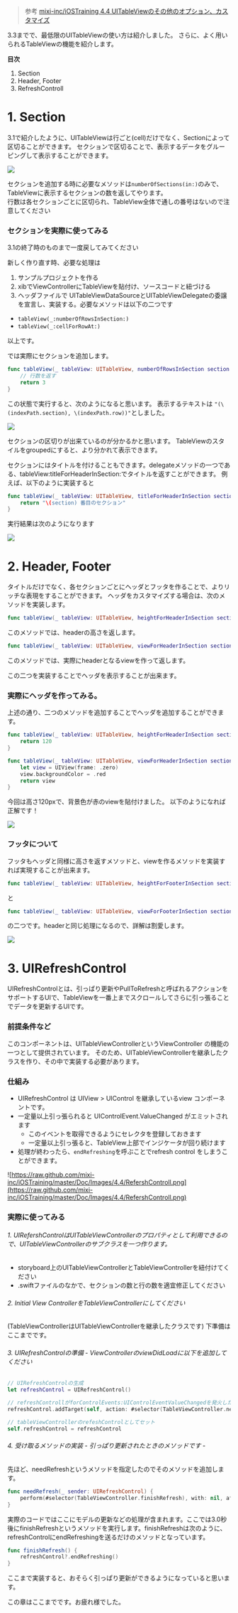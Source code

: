 > 参考  [mixi-inc/iOSTraining 4.4 UITableViewのその他のオプション、カスタマイズ](https://github.com/mixi-inc/iOSTraining/wiki/4.4-UITableView%E3%81%AE%E3%81%9D%E3%81%AE%E4%BB%96%E3%81%AE%E3%82%AA%E3%83%97%E3%82%B7%E3%83%A7%E3%83%B3%E3%80%81%E3%82%AB%E3%82%B9%E3%82%BF%E3%83%9E%E3%82%A4%E3%82%BA)

3.3までで、最低限のUITableViewの使い方は紹介しました。
さらに、よく用いられるTableViewの機能を紹介します。

**目次**

1. Section
2. Header, Footer
3. RefreshControll

# 1. Section

3.1で紹介したように、UITableViewは行ごと(cell)だけでなく、Sectionによって区切ることができます。
セクションで区切ることで、表示するデータをグルーピングして表示することができます。

![](./images/3_4/image1.png)

セクションを追加する時に必要なメソッドは`numberOfSections(in:)`のみで、TableViewに表示するセクションの数を返してやります。  
行数は各セクションごとに区切られ、TableView全体で通しの番号はないので注意してください

### セクションを実際に使ってみる

3.1の終了時のものまで一度戻してみてください

新しく作り直す時、必要な処理は

1. サンプルプロジェクトを作る
2. xibでViewControllerにTableViewを貼付け、ソースコードと紐づける
3. ヘッダファイルで UITableViewDataSourceとUITableViewDelegateの委譲を宣言し、実装する。必要なメソッドは以下の二つです
  - `tableView(_:numberOfRowsInSection:)`
  - `tableView(_:cellForRowAt:)`

以上です。

では実際にセクションを追加します。

```swift
func tableView(_ tableView: UITableView, numberOfRowsInSection section: Int) -> Int {
    // 行数を返す
    return 3
}
```

この状態で実行すると、次のようになると思います。
表示するテキストは `"(\(indexPath.section), \(indexPath.row))"`としました。


![](./images/3_4/image2.png)


セクションの区切りが出来ているのが分かるかと思います。
TableViewのスタイルをgroupedにすると、より分かれて表示できます。

セクションにはタイトルを付けることもできます。delegateメソッドの一つである、tableView:titleForHeaderInSection:でタイトルを返すことができます。
例えば、以下のように実装すると

```swift
func tableView(_ tableView: UITableView, titleForHeaderInSection section: Int) -> String? {
    return "\(section) 番目のセクション"
}
```

実行結果は次のようになります

![](./images/3_4/image3.png)



# 2. Header, Footer

タイトルだけでなく、各セクションごとにヘッダとフッタを作ることで、よりリッチな表現をすることができます。
ヘッダをカスタマイズする場合は、次のメソッドを実装します。

```swift
func tableView(_ tableView: UITableView, heightForHeaderInSection section: Int) -> CGFloat
```
このメソッドでは、headerの高さを返します。

```swift
func tableView(_ tableView: UITableView, viewForHeaderInSection section: Int) -> UIView?
```
このメソッドでは、実際にheaderとなるviewを作って返します。

この二つを実装することでヘッダを表示することが出来ます。

### 実際にヘッダを作ってみる。

上述の通り、二つのメソッドを追加することでヘッダを追加することができます。

```swift
func tableView(_ tableView: UITableView, heightForHeaderInSection section: Int) -> CGFloat {
    return 120
}

func tableView(_ tableView: UITableView, viewForHeaderInSection section: Int) -> UIView? {
    let view = UIView(frame: .zero)
    view.backgroundColor = .red
    return view
}
```
今回は高さ120pxで、背景色が赤のviewを貼付けました。
以下のようになれば正解です！

![](./images/3_4/image4.png)


### フッタについて

フッタもヘッダと同様に高さを返すメソッドと、viewを作るメソッドを実装すれば実現することが出来ます。

```swift
func tableView(_ tableView: UITableView, heightForFooterInSection section: Int) -> CGFloat
```

と

```swift
func tableView(_ tableView: UITableView, viewForFooterInSection section: Int) -> UIView?
```

の二つです。headerと同じ処理になるので、詳解は割愛します。

![](./images/3_4/image5.png)

# 3. UIRefreshControl

UIRefreshControlとは、引っぱり更新やPullToRefreshと呼ばれるアクションをサポートするUIで、TableViewを一番上までスクロールしてさらに引っ張ることでデータを更新するUIです。

### 前提条件など

このコンポーネントは、UITableViewControllerというViewController の機能の一つとして提供されています。
そのため、UITableViewControllerを継承したクラスを作り、その中で実装する必要があります。

### 仕組み

- UIRefreshControl は UIView > UIControl を継承しているview コンポーネントです。
- 一定量以上引っ張られると UIControlEvent.ValueChanged がエミットされます
  - このイベントを取得できるようにセレクタを登録しておきます
  - 一定量以上引っ張ると、TableView上部でインジケータが回り続けます
- 処理が終わったら、`endRefreshing`を呼ぶことでrefresh control をしまうことができます。

![https://raw.github.com/mixi-inc/iOSTraining/master/Doc/Images/4.4/RefershControll.png](https://raw.github.com/mixi-inc/iOSTraining/master/Doc/Images/4.4/RefershControll.png)


### 実際に使ってみる

###### 1. UIRefershControlはUITableViewControllerのプロパティとして利用できるので、UITableViewControllerのサブクラスを一つ作ります。
  - storyboard上のUITableViewControllerとTableViewControllerを紐付けてください
  - .swiftファイルのなかで、セクションの数と行の数を適宜修正してください

###### 2. Initial View ControllerをTableViewControllerにしてください

(TableViewControllerはUITableViewControllerを継承したクラスです)
下準備はここまでです。

###### 3. UIRefreshControlの準備 - ViewControllerのviewDidLoadに以下を追加してください

```swift
// UIRefreshControlの生成
let refreshControl = UIRefreshControl()

// refreshControllがforControlEvents:UIControlEventValueChangedを発火した時に受け取るメソッドをneedRefreshにする
refreshControl.addTarget(self, action: #selector(TableViewController.needRefresh(_:)), for: .valueChanged)

// tableViewControllerのrefeshControlとしてセット
self.refreshControl = refreshControl
```

###### 4. 受け取るメソッドの実装 - 引っぱり更新されたときのメソッドです -

先ほど、needRefreshというメソッドを指定したのでそのメソッドを追加します。

```swift
func needRefresh(_ sender: UIRefreshControl) {
    perform(#selector(TableViewController.finishRefresh), with: nil, afterDelay: 3)
}
```

実際のコードではここにモデルの更新などの処理が含まれます。ここでは3.0秒後にfinishRefreshというメソッドを実行します。finishRefreshは次のように、refreshControlにendRefreshingを送るだけのメソッドとなっています。

```swift
func finishRefresh() {
    refreshControl?.endRefreshing()
}
```

ここまで実装すると、おそらく引っぱり更新ができるようになっていると思います。

この章はここまでです。お疲れ様でした。
